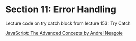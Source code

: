 # Section 11: Error Handling
Lecture code on try catch block from lecture 153: Try Catch

[JavaScript: The Advanced Concepts by Andrei Neagoie](https://www.udemy.com/course/advanced-javascript-concepts/)
